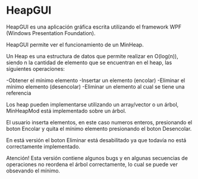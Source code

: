 # HeapGUI

HeapGUI es una aplicación gráfica escrita utilizando el framework WPF
(Windows Presentation Foundation).

HeapGUI permite ver el funcionamiento de un MinHeap.

Un Heap es una estructura de datos que permite realizar en O(log(n)), siendo n
la cantidad de elemento que se encuentran en el heap, las siguientes operaciones:

-Obtener el mínimo elemento
-Insertar un elemento (encolar)
-Eliminar el mínimo elemento (desencolar)
-Eliminar un elemento al cual se tiene una referencia

Los heap pueden implementarse utilizando un array/vector o un árbol, MinHeapMod está
implementado sobre un árbol.


El usuario inserta elementos, en este caso numeros enteros, presionando el
boton Encolar y quita el mínimo elemento presionando el boton Desencolar.

En está versión el boton Eliminar está desabilitado ya que todavía no está
correctamente implementado.

Atención!
Esta versión contiene algunos bugs y en algunas secuencias de operaciones no 
reordena el árbol correctamente, lo cual se puede ver obsevando el mínimo.
